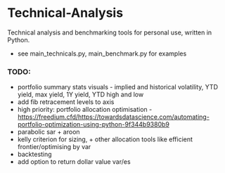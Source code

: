 # Technical-Analysis
Technical analysis and benchmarking tools for personal use, written in Python.

- see main_technicals.py, main_benchmark.py for examples






### TODO:
- portfolio summary stats visuals - implied and historical volatility, YTD yield, max yield, 1Y yield, YTD high and low
- add fib retracement levels to axis
- high priority: portfolio allocation optimisation - https://freedium.cfd/https://towardsdatascience.com/automating-portfolio-optimization-using-python-9f344b9380b9
- parabolic sar + aroon
- kelly criterion for sizing, + other allocation tools like efficient frontier/optimising by var
- backtesting 
- add option to return dollar value var/es

